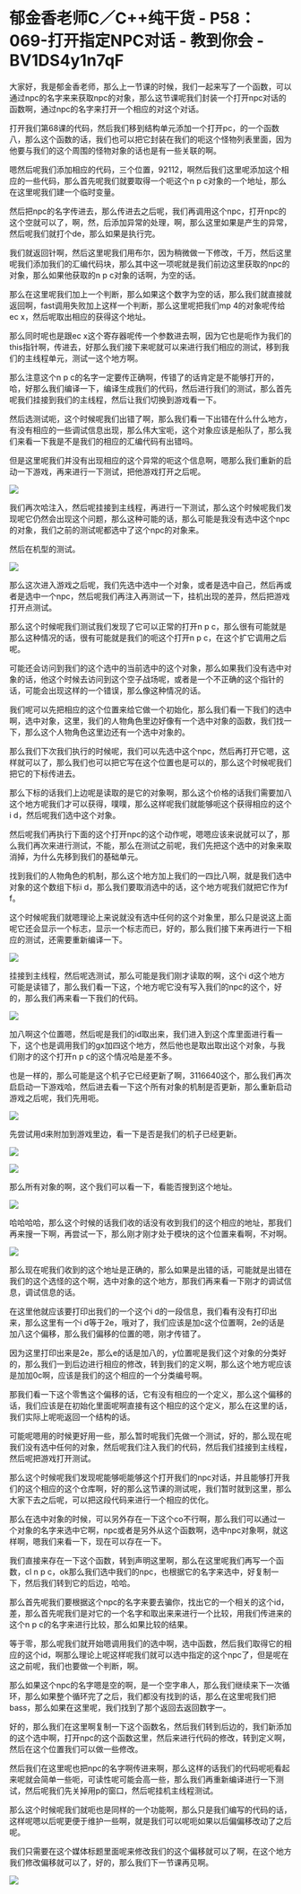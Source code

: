 # 郁金香老师C／C++纯干货 - P58：069-打开指定NPC对话 - 教到你会 - BV1DS4y1n7qF

大家好，我是郁金香老师，那么上一节课的时候，我们一起来写了一个函数，可以通过npc的名字来来获取npc的对象，那么这节课呢我们封装一个打开npc对话的函数啊，通过npc的名字来打开一个相应的对这个对话。

打开我们第68课的代码，然后我们移到结构单元添加一个打开pc，的一个函数八，那么这个函数的话，我们也可以把它封装在我们的呃这个怪物列表里面，因为他要与我们的这个周围的怪物对象的话也是有一些关联的啊。

嗯然后呢我们添加相应的代码，三个位置，92112，啊然后我们这里呢添加这个相应的一些代码，那么首先呢我们就要取得一个呃这个n p c对象的一个地址，那么在这里呢我们建一个临时变量。

然后把npc的名字传进去，那么传进去之后呢，我们再调用这个npc，打开npc的这个空就可以了，啊，然，后添加异常的处理，啊，那么这里如果是产生的异常，然后呢我们就打个de，那么如果是执行完。

我们就返回针啊，然后这里呢我们用布尔，因为稍微做一下修改，千万，然后这里呢我们添加我们的汇编代码块，那么其中这一项呢就是我们前边这里获取的npc的对象，那么如果他获取的n p c对象的话啊，为空的话。

那么在这里呢我们加上一个判断，那么如果这个数字为空的话，那么我们就直接就返回啊，fast调用失败加上这样一个判断，那么这里呢把我们mp 4的对象呢传给ec x，然后呢取出相应的获得这个地址。

那么同时呢也是跟ec x这个寄存器呢传一个参数进去啊，因为它也是呃作为我们的this指针啊，传进去，好那么我们接下来呢就可以来进行我们相应的测试，移到我们的主线程单元，测试一这个地方啊。

那么注意这个n p c的名字一定要传正确啊，传错了的话肯定是不能够打开的，哈，好那么我们编译一下，编译生成我们的代码，然后进行我们的测试，那么首先呢我们挂接到我们的主线程，然后让我们切换到游戏看一下。

然后选测试呃，这个时候呢我们出错了啊，那么我们看一下出错在什么什么地方，有没有相应的一些调试信息出现，那么伟大宝呃，这个对象应该是船队了，那么我们来看一下我是不是我们的相应的汇编代码有出错吗。

但是这里呢我们并没有出现相应的这个异常的呃这个信息啊，嗯那么我们重新的启动一下游戏，再来进行一下测试，把他游戏打开之后呢。



![](img/e53facd27f26b76d5f7f0c6d4aeb1cde_1.png)

我们再次哈注入，然后呢挂接到主线程，再进行一下测试，那么这个时候呢我们发现呢它仍然会出现这个问题，那么这种可能的话，那么可能是我没有选中这个npc的对象，我们之前的测试呢都选中了这个npc的对象来。

然后在机型的测试。

![](img/e53facd27f26b76d5f7f0c6d4aeb1cde_3.png)

那么这次进入游戏之后呢，我们先选中选中一个对象，或者是选中自己，然后再或者是选中一个npc，然后呢我们再注入再测试一下，挂机出现的差异，然后把游戏打开点测试。

那么这个时候呢我们测试我们发现了它可以正常的打开n p c，那么很有可能就是那么这种情况的话，很有可能就是我们的呃这个打开n p c，在这个扩它调用之后呢。

可能还会访问到我们的这个选中的当前选中的这个对象，那么如果我们没有选中对象的话，他这个时候去访问到这个空子战场呢，或者是一个不正确的这个指针的话，可能会出现这样的一个错误，那么像这种情况的话。

我们呢可以先把相应的这个位置来给它做一个初始化，那么我们看一下我们的选中啊，选中对象，这里，我们的人物角色里边好像有一个选中对象的函数，我们找一下，那么这个人物角色这里边还有一个选中对象的。

那么我们下次我们执行的时候呢，我们可以先选中这个npc，然后再打开它嗯，这样就可以了，那么我们也可以把它写在这个位置也是可以的，那么这个时候呢我们把它的下标传进去。

那么下标的话我们上边呢是读取的是它的对象啊，那么这个价格的话我们需要加八这个地方呢我们才可以获得，噗噗，那么这样呢我们就能够呃这个获得相应的这个i d，然后呢我们选中这个对象。

然后呢我们再执行下面的这个打开npc的这个动作呢，嗯嗯应该来说就可以了，那么我们再次来进行测试，不能，那么在测试之前呢，我们先把这个选中的对象来取消掉，为什么先移到我们的基础单元。

找到我们的人物角色的机制，那么这个地方加上我们的一四比八啊，就是我们选中对象的这个数组下标i d，那么我们要取消选中的话，这个地方呢我们就把它作为f f。

这个时候呢我们就嗯理论上来说就没有选中任何的这个对象里，那么只是说这上面呢它还会显示一个标志，显示一个标志而已，好的，那么我们接下来再进行一下相应的测试，还需要重新编译一下。



![](img/e53facd27f26b76d5f7f0c6d4aeb1cde_5.png)

挂接到主线程，然后呢选测试，那么可能是我们刚才读取的啊，这个i d这个地方可能是读错了，那么我们看一下这，个地方呢它没有写入我们的npc的这个，好的，那么我们再来看一下我们的代码。



![](img/e53facd27f26b76d5f7f0c6d4aeb1cde_7.png)

加八啊这个位置嗯，然后呢是我们的id取出来，我们进入到这个库里面进行看一下，这个也是调用我们的gx加四这个地方，然后他也是取出取出这个对象，与我们刚才的这个打开n p c的这个情况哈是差不多。

也是一样的，那么可能是这个机子它已经更新了啊，3116640这个，那么我们再次启启动一下游戏哈，然后进去看一下这个所有对象的机制是否更新，那么重新启动游戏之后呢，我们先用呃。



![](img/e53facd27f26b76d5f7f0c6d4aeb1cde_9.png)

先尝试用d来附加到游戏里边，看一下是否是我们的机子已经更新。

![](img/e53facd27f26b76d5f7f0c6d4aeb1cde_11.png)

![](img/e53facd27f26b76d5f7f0c6d4aeb1cde_12.png)

那么所有对象的啊，这个我们可以看一下，看能否搜到这个地址。

![](img/e53facd27f26b76d5f7f0c6d4aeb1cde_14.png)

哈哈哈哈，那么这个时候的话我们收的话没有收到我们的这个相应的地址，那我们再来搜一下啊，再尝试一下，那么刚才刚才处于模块的这个位置来看啊，不对啊。



![](img/e53facd27f26b76d5f7f0c6d4aeb1cde_16.png)

那么现在呢我们收到的这个地址是正确的，那么如果是出错的话，可能就是出错在我们的这个选怪的这个啊，选中对象的这个地方，那我们再来看一下刚才的调试信息，调试信息的话。

在这里他就应该要打印出我们的一个这个i d的一段信息，我们看有没有打印出来，那么这里有一个i d等于2e，哦对了，我们应该是加c这个位置啊，2e的话是加八这个偏移，那么我们偏移的位置的嗯，刚才传错了。

因为这里打印出来是2e，那么e的话是加八的，y位置呢是我们这个对象的分类好的，那么我们一到后边进行相应的修改，转到我们的定义啊，那么这个地方呢应该是加加0c啊，应该是我们的这个相应的一个分类编号啊。

那我们看一下这个零售这个偏移的话，它有没有相应的一个定义，那么这个偏移的话，我们应该是在初始化里面呢啊直接有这个相应的这个定义，那么在这里的话，我们实际上呢呃返回一个结构的话。

可能呢嗯用的时候更好用一些，那么暂时呢我们先做一个测试，好的，那么现在呢我们没有选中任何的对象，然后呢我们注入我们的代码，然后我们挂接到主线程，然后呢把游戏打开测试。

那么这个时候呢我们发现呢能够呃能够这个打开我们的npc对话，并且能够打开我们的这个相应的这个仓库啊，好的那么这节课的测试呢，我们暂时就到这里，那么大家下去之后呢，可以把这段代码来进行一个相应的优化。

那么在选中对象的时候，可以另外存在一下这个co不行啊，那么我们可以通过一个对象的名字来选中它啊，npc或者是另外从这个函数啊，选中npc对象啊，就这样啊，嗯我们来看一下，现在可以存在一下。

我们直接来存在一下这个函数，转到声明这里啊，那么在这里呢我们再写一个函数，cl n p c，ok那么我们选中我们的npc，也根据它的名字来选中，好复制一下，然后我们转到它的后边，哈哈。

那么首先呢我们要根据这个npc的名字来要去骗你，找出它的一个相关的这个id，差，那么首先呢我们是对它的一个名字和取出来来进行一个比较，用我们传进来的这个n p c的名字来进行比较，那么如果比较的结果。

等于零，那么呢我们就开始嗯调用我们的选中啊，选中函数，然后我们取得它的相应的这个id，啊那么理论上呢这样呢我们就可以选中指定的这个npc了，但是呢在这之前呢，我们也要做一个判断，啊。

那么如果这个npc的名字嗯是空的啊，是一个空字串人，那么我们继续来下一次循环，那么如果整个循环完了之后，我们都没有找到的话，那么在这里呢我们把bass，那么如果在这里呢，我们找到了那个返回去返回数字一。

好的，那么我们在这里啊复制一下这个函数名，然后我们转到后边的，我们新添加的这个选中啊，打开npc的这个函数这里，然后来进行代码的修改，转到定义啊，然后在这个位置我们可以做一些修改。

然后我们在这里呢也把npc的名字啊传进来啊，那么这样的话我们的代码呢呃看起来呢就会简单一些呃，可读性呢可能会高一些，那么我们再重新编译进行一下测试，然后呢我们先关掉用p的窗口，然后呢挂机主线程测试。

那么这个时候呢我们就呃也是同样的一个功能啊，那么只是我们编写的代码的话，这样呢嗯以后呢更便于维护一些啊，就是我们可以呢呃如果以后偏偏移改动了之后呢。

我们只需要在这个媒体标题里面呢来修改我们的这个偏移就可以了啊，在这个地方我们修改偏移就可以了，好的，那么我们下一节课再见啊。



![](img/e53facd27f26b76d5f7f0c6d4aeb1cde_18.png)